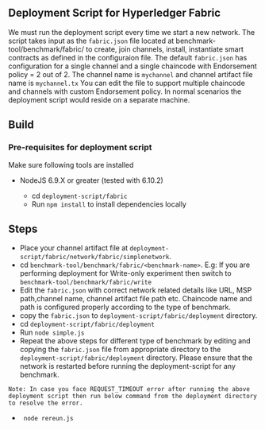 ## Deployment Script for Hyperledger Fabric
We must run the deployment script every time we start a new network. The script takes input as the `fabric.json` file located at benchmark-tool/benchmark/fabric/<bemchmark-name> to create, join channels, install, instantiate smart contracts as defined in the configuraion file. The default `fabric.json` has configuration for a single channel and a single chaincode with Endorsement policy = 2 out of 2. The channel name is `mychannel` and channel artifact file name is `mychannel.tx` You can edit the file to support multiple chaincode and channels with custom Endorsement policy.
In normal scenarios the deployment script would reside on a separate machine.


## Build

### Pre-requisites for deployment script

Make sure following tools are installed
* NodeJS 6.9.X or greater (tested with 6.10.2)

    * cd `deployment-script/fabric`
    * Run `npm install` to install dependencies locally

## Steps
* Place your channel artifact file at `deployment-script/fabric/network/fabric/simplenetwork`.
* cd `benchmark-tool/benchmark/fabric/<benchmark-name>`. E.g: If you are performing deployment for Write-only experiment then switch to `benchmark-tool/benchmark/fabric/write`
* Edit the `fabric.json` with correct network related details like URL, MSP path,channel name, channel artifact file path etc. Chaincode name and path is configured properly according to the type of benchmark.
* copy the `fabric.json` to `deployment-script/fabric/deployment` directory.
* cd  `deployment-script/fabric/deployment`
* Run `node simple.js`
* Repeat the above steps for different type of benchmark by editing and copying the `fabric.json` file from appropriate <benchmark-type> directory to the `deployment-script/fabric/deployment` directory. Please ensure that the network is restarted before running the deployment-script for any benchmark.

```
Note: In case you face REQUEST_TIMEOUT error after running the above deployment script then run below command from the deployment directory to resolve the error.
```
* ```  node rereun.js ```

